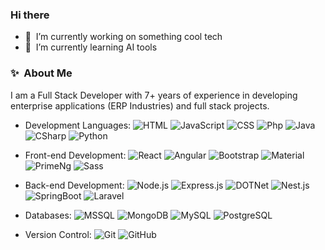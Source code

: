 ### Hi there

- 🔭 &nbsp;I’m currently working on something cool tech
- 🌱 &nbsp;I’m currently learning AI tools

### ✨&nbsp; About Me

I am a Full Stack Developer with 7+ years of experience in developing enterprise applications (ERP Industries) and full stack projects.

- Development Languages:
  ![HTML](https://img.shields.io/badge/-HTML-E34F26?logo=html5&logoColor=white&style=for-the-badge)
  ![JavaScript](https://img.shields.io/badge/-JavaScript-F7DF1E?logo=javascript&logoColor=black&style=for-the-badge)
  ![CSS](https://img.shields.io/badge/-CSS-1572B6?logo=css3&logoColor=white&style=for-the-badge)
  ![Php](https://img.shields.io/badge/-Php-F7DF1E?logo=Php&logoColor=black&style=for-the-badge)
  ![Java](https://img.shields.io/badge/-Java-F7DF1E?logo=Java&logoColor=black&style=for-the-badge)
  ![CSharp](https://img.shields.io/badge/-CSharp-3776AB?logo=CSharp&logoColor=white&style=for-the-badge)
  ![Python](https://img.shields.io/badge/-Python-3776AB?logo=python&logoColor=white&style=for-the-badge)

- Front-end Development:
  ![React](https://img.shields.io/badge/-React-61DAFB?logo=react&logoColor=black&style=for-the-badge)
  ![Angular](https://img.shields.io/badge/-Angular-4FC08D?logo=angular&logoColor=white&style=for-the-badge)
  ![Bootstrap](https://img.shields.io/badge/-Bootstrap-7952B3?logo=bootstrap&logoColor=white&style=for-the-badge)
  ![Material](https://img.shields.io/badge/-Material-7952BR?logo=material&logoColor=white&style=for-the-badge)
  ![PrimeNg](https://img.shields.io/badge/-PrimeNg-7952B1?logo=ng&logoColor=white&style=for-the-badge)
  ![Sass](https://img.shields.io/badge/-Sass-CC6699?logo=sass&logoColor=white&style=for-the-badge)

- Back-end Development:
  ![Node.js](https://img.shields.io/badge/-Node.js-339933?logo=node.js&logoColor=white&style=for-the-badge)
  ![Express.js](https://img.shields.io/badge/-Express.js-000000?logo=express&logoColor=white&style=for-the-badge)
  ![DOTNet](https://img.shields.io/badge/-DotNet-DDEE2?logo=DotNet&logoColor=white&style=for-the-badge)
  ![Nest.js](https://img.shields.io/badge/-Nest.js-332?logo=Nest.js&logoColor=white&style=for-the-badge)
  ![SpringBoot](https://img.shields.io/badge/-SpringBoot-AAEPPP?logo=SpringBoot&logoColor=white&style=for-the-badge)
  ![Laravel](https://img.shields.io/badge/-Laravel-090?logo=Laravel&logoColor=white&style=for-the-badge)
- Databases:
  ![MSSQL](https://img.shields.io/badge/-MSSQL-4479A1?logo=MSSK&logoColor=white&style=for-the-badge)
  ![MongoDB](https://img.shields.io/badge/-MongoDB-47A248?logo=mongodb&logoColor=white&style=for-the-badge)
  ![MySQL](https://img.shields.io/badge/-MySQL-4479A1?logo=mysql&logoColor=white&style=for-the-badge)
  ![PostgreSQL](https://img.shields.io/badge/-PostgreSQL-336791?logo=postgresql&logoColor=white&style=for-the-badge)

- Version Control:
  ![Git](https://img.shields.io/badge/-Git-F05032?logo=git&logoColor=white&style=for-the-badge)
  ![GitHub](https://img.shields.io/badge/-GitHub-181717?logo=github&logoColor=white&style=for-the-badge)
